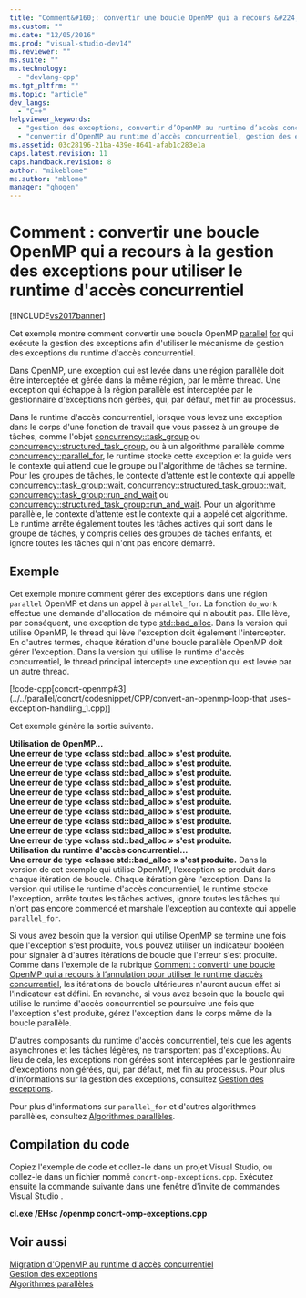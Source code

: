```yaml
---
title: "Comment&#160;: convertir une boucle OpenMP qui a recours &#224; la gestion des exceptions pour utiliser le runtime d&#39;acc&#232;s concurrentiel | Microsoft Docs"
ms.custom: ""
ms.date: "12/05/2016"
ms.prod: "visual-studio-dev14"
ms.reviewer: ""
ms.suite: ""
ms.technology: 
  - "devlang-cpp"
ms.tgt_pltfrm: ""
ms.topic: "article"
dev_langs: 
  - "C++"
helpviewer_keywords: 
  - "gestion des exceptions, convertir d’OpenMP au runtime d’accès concurrentiel"
  - "convertir d’OpenMP au runtime d’accès concurrentiel, gestion des exceptions"
ms.assetid: 03c28196-21ba-439e-8641-afab1c283e1a
caps.latest.revision: 11
caps.handback.revision: 8
author: "mikeblome"
ms.author: "mblome"
manager: "ghogen"
---
```

# Comment&#160;: convertir une boucle OpenMP qui a recours &#224; la gestion des exceptions pour utiliser le runtime d&#39;acc&#232;s concurrentiel
[!INCLUDE[vs2017banner](../../assembler/inline/includes/vs2017banner.md)]

Cet exemple montre comment convertir une boucle OpenMP [parallel](../../parallel/openmp/reference/parallel.md) [for](../../parallel/openmp/reference/for-openmp.md) qui exécute la gestion des exceptions afin d'utiliser le mécanisme de gestion des exceptions du runtime d'accès concurrentiel.  
  
 Dans OpenMP, une exception qui est levée dans une région parallèle doit être interceptée et gérée dans la même région, par le même thread.  Une exception qui échappe à la région parallèle est interceptée par le gestionnaire d'exceptions non gérées, qui, par défaut, met fin au processus.  
  
 Dans le runtime d'accès concurrentiel, lorsque vous levez une exception dans le corps d'une fonction de travail que vous passez à un groupe de tâches, comme l'objet [concurrency::task\_group](../Topic/task_group%20Class.md) ou [concurrency::structured\_task\_group](../../parallel/concrt/reference/structured-task-group-class.md), ou à un algorithme parallèle comme [concurrency::parallel\_for](../Topic/parallel_for%20Function.md), le runtime stocke cette exception et la guide vers le contexte qui attend que le groupe ou l'algorithme de tâches se termine.  Pour les groupes de tâches, le contexte d'attente est le contexte qui appelle [concurrency::task\_group::wait](../Topic/task_group::wait%20Method.md), [concurrency::structured\_task\_group::wait](../Topic/structured_task_group::wait%20Method.md), [concurrency::task\_group::run\_and\_wait](../Topic/task_group::run_and_wait%20Method.md) ou [concurrency::structured\_task\_group::run\_and\_wait](../Topic/structured_task_group::run_and_wait%20Method.md).  Pour un algorithme parallèle, le contexte d'attente est le contexte qui a appelé cet algorithme.  Le runtime arrête également toutes les tâches actives qui sont dans le groupe de tâches, y compris celles des groupes de tâches enfants, et ignore toutes les tâches qui n'ont pas encore démarré.  
  
## Exemple  
 Cet exemple montre comment gérer des exceptions dans une région `parallel` OpenMP et dans un appel à `parallel_for`.  La fonction `do_work` effectue une demande d'allocation de mémoire qui n'aboutit pas. Elle lève, par conséquent, une exception de type [std::bad\_alloc](../../standard-library/bad-alloc-class.md).  Dans la version qui utilise OpenMP, le thread qui lève l'exception doit également l'intercepter.  En d'autres termes, chaque itération d'une boucle parallèle OpenMP doit gérer l'exception.  Dans la version qui utilise le runtime d'accès concurrentiel, le thread principal intercepte une exception qui est levée par un autre thread.  
  
 [!code-cpp[concrt-openmp#3](../../parallel/concrt/codesnippet/CPP/convert-an-openmp-loop-that uses-exception-handling_1.cpp)]  
  
 Cet exemple génère la sortie suivante.  
  
  **Utilisation de OpenMP…**  
**Une erreur de type «class std::bad\_alloc » s'est produite.**  
**Une erreur de type «class std::bad\_alloc » s'est produite.**  
**Une erreur de type «class std::bad\_alloc » s'est produite.**  
**Une erreur de type «class std::bad\_alloc » s'est produite.**  
**Une erreur de type «class std::bad\_alloc » s'est produite.**  
**Une erreur de type «class std::bad\_alloc » s'est produite.**  
**Une erreur de type «class std::bad\_alloc » s'est produite.**  
**Une erreur de type «class std::bad\_alloc » s'est produite.**  
**Une erreur de type «class std::bad\_alloc » s'est produite.**  
**Une erreur de type «class std::bad\_alloc » s'est produite.**  
**Utilisation du runtime d'accès concurrentiel...**  
**Une erreur de type «classe std::bad\_alloc » s'est produite.** Dans la version de cet exemple qui utilise OpenMP, l'exception se produit dans chaque itération de boucle. Chaque itération gère l'exception.  Dans la version qui utilise le runtime d'accès concurrentiel, le runtime stocke l'exception, arrête toutes les tâches actives, ignore toutes les tâches qui n'ont pas encore commencé et marshale l'exception au contexte qui appelle `parallel_for`.  
  
 Si vous avez besoin que la version qui utilise OpenMP se termine une fois que l'exception s'est produite, vous pouvez utiliser un indicateur booléen pour signaler à d'autres itérations de boucle que l'erreur s'est produite.  Comme dans l'exemple de la rubrique [Comment : convertir une boucle OpenMP qui a recours à l’annulation pour utiliser le runtime d’accès concurrentiel](../../parallel/concrt/convert-an-openmp-loop-that-uses-cancellation.md), les itérations de boucle ultérieures n'auront aucun effet si l'indicateur est défini.  En revanche, si vous avez besoin que la boucle qui utilise le runtime d'accès concurrentiel se poursuive une fois que l'exception s'est produite, gérez l'exception dans le corps même de la boucle parallèle.  
  
 D'autres composants du runtime d'accès concurrentiel, tels que les agents asynchrones et les tâches légères, ne transportent pas d'exceptions.  Au lieu de cela, les exceptions non gérées sont interceptées par le gestionnaire d'exceptions non gérées, qui, par défaut, met fin au processus.  Pour plus d'informations sur la gestion des exceptions, consultez [Gestion des exceptions](../../parallel/concrt/exception-handling-in-the-concurrency-runtime.md).  
  
 Pour plus d'informations sur `parallel_for` et d'autres algorithmes parallèles, consultez [Algorithmes parallèles](../../parallel/concrt/parallel-algorithms.md).  
  
## Compilation du code  
 Copiez l'exemple de code et collez\-le dans un projet Visual Studio, ou collez\-le dans un fichier nommé `concrt-omp-exceptions.cpp`. Exécutez ensuite la commande suivante dans une fenêtre d'invite de commandes Visual Studio .  
  
 **cl.exe \/EHsc \/openmp concrt\-omp\-exceptions.cpp**  
  
## Voir aussi  
 [Migration d'OpenMP au runtime d'accès concurrentiel](../../parallel/concrt/migrating-from-openmp-to-the-concurrency-runtime.md)   
 [Gestion des exceptions](../../parallel/concrt/exception-handling-in-the-concurrency-runtime.md)   
 [Algorithmes parallèles](../../parallel/concrt/parallel-algorithms.md)